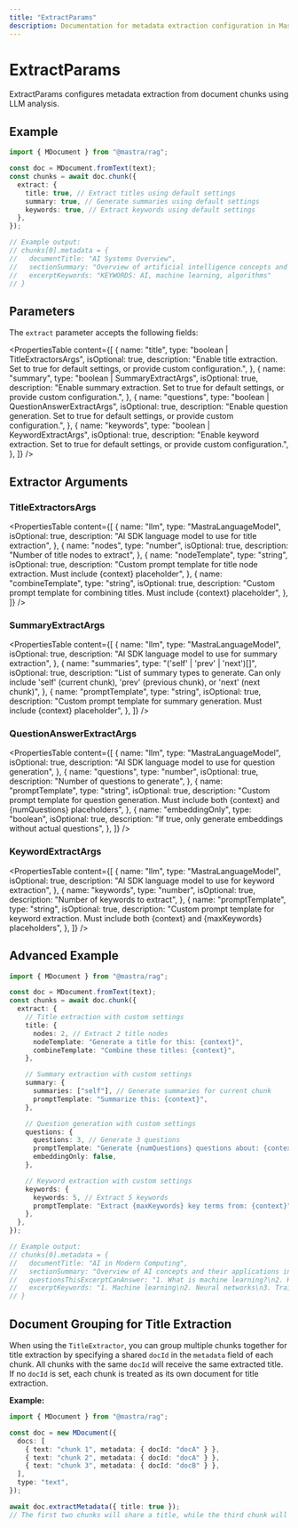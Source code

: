 ```yaml
---
title: "ExtractParams"
description: Documentation for metadata extraction configuration in Mastra.
---
```


# ExtractParams

ExtractParams configures metadata extraction from document chunks using LLM analysis.

## Example

```typescript showLineNumbers copy
import { MDocument } from "@mastra/rag";

const doc = MDocument.fromText(text);
const chunks = await doc.chunk({
  extract: {
    title: true, // Extract titles using default settings
    summary: true, // Generate summaries using default settings
    keywords: true, // Extract keywords using default settings
  },
});

// Example output:
// chunks[0].metadata = {
//   documentTitle: "AI Systems Overview",
//   sectionSummary: "Overview of artificial intelligence concepts and applications",
//   excerptKeywords: "KEYWORDS: AI, machine learning, algorithms"
// }
```

## Parameters

The `extract` parameter accepts the following fields:

<PropertiesTable
content={[
{
name: "title",
type: "boolean | TitleExtractorsArgs",
isOptional: true,
description:
"Enable title extraction. Set to true for default settings, or provide custom configuration.",
},
{
name: "summary",
type: "boolean | SummaryExtractArgs",
isOptional: true,
description:
"Enable summary extraction. Set to true for default settings, or provide custom configuration.",
},
{
name: "questions",
type: "boolean | QuestionAnswerExtractArgs",
isOptional: true,
description:
"Enable question generation. Set to true for default settings, or provide custom configuration.",
},
{
name: "keywords",
type: "boolean | KeywordExtractArgs",
isOptional: true,
description:
"Enable keyword extraction. Set to true for default settings, or provide custom configuration.",
},
]}
/>

## Extractor Arguments

### TitleExtractorsArgs

<PropertiesTable
content={[
{
name: "llm",
type: "MastraLanguageModel",
isOptional: true,
description: "AI SDK language model to use for title extraction",
},
{
name: "nodes",
type: "number",
isOptional: true,
description: "Number of title nodes to extract",
},
{
name: "nodeTemplate",
type: "string",
isOptional: true,
description:
"Custom prompt template for title node extraction. Must include {context} placeholder",
},
{
name: "combineTemplate",
type: "string",
isOptional: true,
description:
"Custom prompt template for combining titles. Must include {context} placeholder",
},
]}
/>

### SummaryExtractArgs

<PropertiesTable
content={[
{
name: "llm",
type: "MastraLanguageModel",
isOptional: true,
description: "AI SDK language model to use for summary extraction",
},
{
name: "summaries",
type: "('self' | 'prev' | 'next')[]",
isOptional: true,
description:
"List of summary types to generate. Can only include 'self' (current chunk), 'prev' (previous chunk), or 'next' (next chunk)",
},
{
name: "promptTemplate",
type: "string",
isOptional: true,
description:
"Custom prompt template for summary generation. Must include {context} placeholder",
},
]}
/>

### QuestionAnswerExtractArgs

<PropertiesTable
content={[
{
name: "llm",
type: "MastraLanguageModel",
isOptional: true,
description: "AI SDK language model to use for question generation",
},
{
name: "questions",
type: "number",
isOptional: true,
description: "Number of questions to generate",
},
{
name: "promptTemplate",
type: "string",
isOptional: true,
description:
"Custom prompt template for question generation. Must include both {context} and {numQuestions} placeholders",
},
{
name: "embeddingOnly",
type: "boolean",
isOptional: true,
description: "If true, only generate embeddings without actual questions",
},
]}
/>

### KeywordExtractArgs

<PropertiesTable
content={[
{
name: "llm",
type: "MastraLanguageModel",
isOptional: true,
description: "AI SDK language model to use for keyword extraction",
},
{
name: "keywords",
type: "number",
isOptional: true,
description: "Number of keywords to extract",
},
{
name: "promptTemplate",
type: "string",
isOptional: true,
description:
"Custom prompt template for keyword extraction. Must include both {context} and {maxKeywords} placeholders",
},
]}
/>

## Advanced Example

```typescript showLineNumbers copy
import { MDocument } from "@mastra/rag";

const doc = MDocument.fromText(text);
const chunks = await doc.chunk({
  extract: {
    // Title extraction with custom settings
    title: {
      nodes: 2, // Extract 2 title nodes
      nodeTemplate: "Generate a title for this: {context}",
      combineTemplate: "Combine these titles: {context}",
    },

    // Summary extraction with custom settings
    summary: {
      summaries: ["self"], // Generate summaries for current chunk
      promptTemplate: "Summarize this: {context}",
    },

    // Question generation with custom settings
    questions: {
      questions: 3, // Generate 3 questions
      promptTemplate: "Generate {numQuestions} questions about: {context}",
      embeddingOnly: false,
    },

    // Keyword extraction with custom settings
    keywords: {
      keywords: 5, // Extract 5 keywords
      promptTemplate: "Extract {maxKeywords} key terms from: {context}",
    },
  },
});

// Example output:
// chunks[0].metadata = {
//   documentTitle: "AI in Modern Computing",
//   sectionSummary: "Overview of AI concepts and their applications in computing",
//   questionsThisExcerptCanAnswer: "1. What is machine learning?\n2. How do neural networks work?",
//   excerptKeywords: "1. Machine learning\n2. Neural networks\n3. Training data"
// }
```

## Document Grouping for Title Extraction

When using the `TitleExtractor`, you can group multiple chunks together for title extraction by specifying a shared `docId` in the `metadata` field of each chunk. All chunks with the same `docId` will receive the same extracted title. If no `docId` is set, each chunk is treated as its own document for title extraction.

**Example:**

```ts
import { MDocument } from "@mastra/rag";

const doc = new MDocument({
  docs: [
    { text: "chunk 1", metadata: { docId: "docA" } },
    { text: "chunk 2", metadata: { docId: "docA" } },
    { text: "chunk 3", metadata: { docId: "docB" } },
  ],
  type: "text",
});

await doc.extractMetadata({ title: true });
// The first two chunks will share a title, while the third chunk will be assigned a separate title.
```
